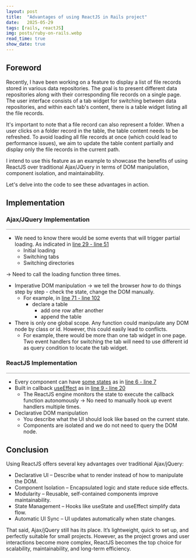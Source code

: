 ```yaml
---
layout: post
title:  "Advantages of using ReactJS in Rails project"
date:   2025-05-29
tags: [rails, reactJS]
img: posts/ruby-on-rails.webp
read_time: true
show_date: true
---
```


## Foreword

Recently, I have been working on a feature to display a list of file records stored in various data repositories. The goal is to present different data repositories along with their corresponding file records on a single page. The user interface consists of a tab widget for switching between data repositories, and within each tab's content, there is a table widget listing all the file records.

It's important to note that a file record can also represent a folder. When a user clicks on a folder record in the table, the table content needs to be refreshed. To avoid loading all file records at once (which could lead to performance issues), we aim to update the table content partially and display only the file records in the current path.

I intend to use this feature as an example to showcase the benefits of using ReactJS over traditional Ajax/JQuery in terms of DOM manipulation, component isolation, and maintainability.

Let's delve into the code to see these advantages in action.

## Implementation

### Ajax/JQuery Implementation
<div style="max-height: 600px; overflow: auto; border: 1px solid #ccc;">
  <script src="https://gist.github.com/bjchris32/e493a3819fef9b55d00dd7cceee67a50.js"></script>
</div>

* We need to know there would be some events that will trigger partial loading. As indicated in [line 29 - line 51](https://gist.github.com/bjchris32/e493a3819fef9b55d00dd7cceee67a50#file-catalog-html-erb-L29-L51)
  * Initial loading
  * Switching tabs
  * Switching directories

-> Need to call the loading function three times.


* Imperative DOM manipulation -> we tell the browser *how* to do things step by step - check the state, change the DOM manually.
  * For example, in [line 71 - line 102](https://gist.github.com/bjchris32/e493a3819fef9b55d00dd7cceee67a50#file-catalog-html-erb-L71-L102)
    * declare a table
	  * add one row after another
	  * append the table
* There is only one global scope. Any function could manipulate any DOM node by class or id. However, this could easily lead to conflicts.
  * For example, there would be more than one tab widget in one page. Two event handlers for switching the tab will need to use different id as query condition to locate the tab widget.



### ReactJS Implementation
<div style="max-height: 700px; overflow: auto; border: 1px solid #ccc;">
  <script src="https://gist.github.com/bjchris32/024528bc89e3d59abbe30100e18bad49.js"></script>
</div>

* Every component can have [some states](https://react.dev/learn/managing-state) as in [line 6 - line 7](https://gist.github.com/bjchris32/024528bc89e3d59abbe30100e18bad49#file-catalog-jsx-L6-L7)
* Built in callback [useEffect](https://react.dev/learn/synchronizing-with-effects) as in [line 9 - line 20](https://gist.github.com/bjchris32/024528bc89e3d59abbe30100e18bad49#file-catalog-jsx-L9-L20)
  * The ReactJS engine monitors the state to execute the callback function autonomously -> No need to manually hook up event handlers multiple times.
* Declarative DOM manipulation
  * You describe what the UI should look like based on the current state.
  * Components are isolated and we do not need to query the DOM node.

## Conclusion

Using ReactJS offers several key advantages over traditional Ajax/jQuery:
* Declarative UI – Describe what to render instead of how to manipulate the DOM.
* Component Isolation – Encapsulated logic and state reduce side effects.
* Modularity – Reusable, self-contained components improve maintainability.
* State Management – Hooks like useState and useEffect simplify data flow.
* Automatic UI Sync – UI updates automatically when state changes.

That said, Ajax/jQuery still has its place. It’s lightweight, quick to set up, and perfectly suitable for small projects. However, as the project grows and user interactions become more complex, ReactJS becomes the top choice for scalability, maintainability, and long-term efficiency.
